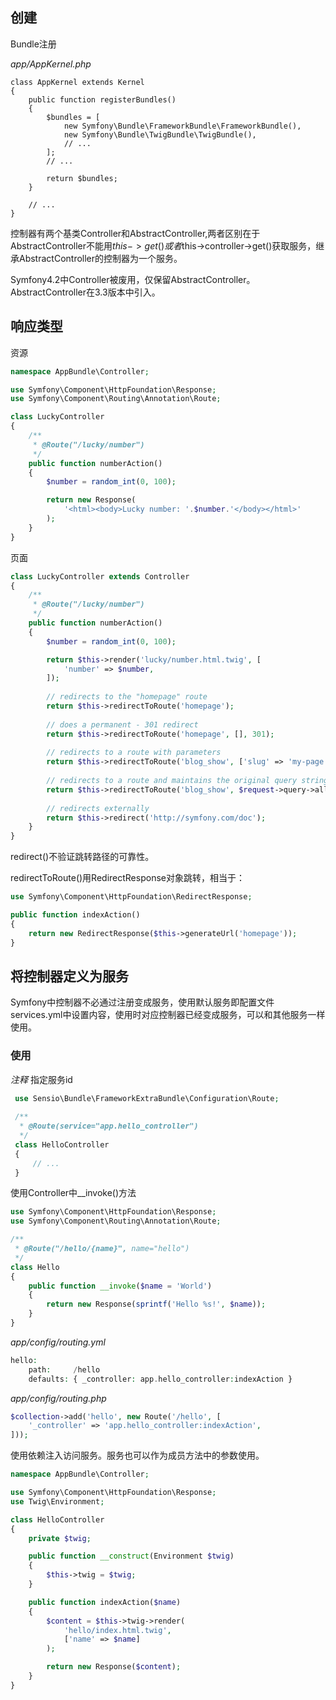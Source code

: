 ## 创建

Bundle注册

*app/AppKernel.php*

```
class AppKernel extends Kernel
{
    public function registerBundles()
    {
        $bundles = [
            new Symfony\Bundle\FrameworkBundle\FrameworkBundle(),
            new Symfony\Bundle\TwigBundle\TwigBundle(),
            // ...
        ];
        // ...

        return $bundles;
    }

    // ...
}
```

控制器有两个基类Controller和AbstractController,两者区别在于AbstractController不能用$this->get()或者$this->controller->get()获取服务，继承AbstractController的控制器为一个服务。

Symfony4.2中Controller被废用，仅保留AbstractController。AbstractController在3.3版本中引入。
## 响应类型
资源

```php
namespace AppBundle\Controller;

use Symfony\Component\HttpFoundation\Response;
use Symfony\Component\Routing\Annotation\Route;

class LuckyController
{
    /**
     * @Route("/lucky/number")
     */
    public function numberAction()
    {
        $number = random_int(0, 100);

        return new Response(
            '<html><body>Lucky number: '.$number.'</body></html>'
        );
    }
}
```
页面
```php
class LuckyController extends Controller
{
    /**
     * @Route("/lucky/number")
     */
    public function numberAction()
    {
        $number = random_int(0, 100);

        return $this->render('lucky/number.html.twig', [
            'number' => $number,
        ]);
        
        // redirects to the "homepage" route
        return $this->redirectToRoute('homepage');
    
        // does a permanent - 301 redirect
        return $this->redirectToRoute('homepage', [], 301);
    
        // redirects to a route with parameters
        return $this->redirectToRoute('blog_show', ['slug' => 'my-page']);
    
        // redirects to a route and maintains the original query string parameters
        return $this->redirectToRoute('blog_show', $request->query->all());
    
        // redirects externally
        return $this->redirect('http://symfony.com/doc');
    }
}
```

redirect()不验证跳转路径的可靠性。

redirectToRoute()用RedirectResponse对象跳转，相当于：

```php
use Symfony\Component\HttpFoundation\RedirectResponse;

public function indexAction()
{
    return new RedirectResponse($this->generateUrl('homepage'));
}
```

##  


## 将控制器定义为服务

 Symfony中控制器不必通过注册变成服务，使用默认服务即配置文件services.yml中设置内容，使用时对应控制器已经变成服务，可以和其他服务一样使用。

### 使用

*注释*
指定服务id
```php
 use Sensio\Bundle\FrameworkExtraBundle\Configuration\Route;
 
 /**
  * @Route(service="app.hello_controller")
  */
 class HelloController
 {
     // ...
 }
```
使用Controller中__invoke()方法
```php
use Symfony\Component\HttpFoundation\Response;
use Symfony\Component\Routing\Annotation\Route;

/**
 * @Route("/hello/{name}", name="hello")
 */
class Hello
{
    public function __invoke($name = 'World')
    {
        return new Response(sprintf('Hello %s!', $name));
    }
}
```

*app/config/routing.yml*

```php
hello:
    path:     /hello
    defaults: { _controller: app.hello_controller:indexAction }
```

*app/config/routing.php*

```php
$collection->add('hello', new Route('/hello', [
    '_controller' => 'app.hello_controller:indexAction',
]));
```
使用依赖注入访问服务。服务也可以作为成员方法中的参数使用。

```php
namespace AppBundle\Controller;

use Symfony\Component\HttpFoundation\Response;
use Twig\Environment;

class HelloController
{
    private $twig;

    public function __construct(Environment $twig)
    {
        $this->twig = $twig;
    }

    public function indexAction($name)
    {
        $content = $this->twig->render(
            'hello/index.html.twig',
            ['name' => $name]
        );

        return new Response($content);
    }
}
```
